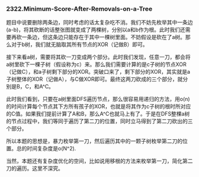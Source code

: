 ### 2322.Minimum-Score-After-Removals-on-a-Tree

题目中说要删除两条边，同时考虑的话太复杂吃不消。我们不妨先枚举其中一条边(a-b)，将其砍断的话整张图就变成了两棵树，分别以a和b作为根。此时我们还需要再砍一条边，但这条边只能存在于其中一棵树里面。不妨假设是砍在了a树。那么对于b树，我们就无脑取其所有节点的XOR（记做B）即可。

接下来看a树，需要将其砍一刀变成两个部分。此时我们发现，任意一刀，都会将a树里砍下一棵子树（假设称为c）来。那么我们需要计算的是c子树的节点XOR（记做C），和a子树剩下部分的XOR。突破口来了，剩下部分的XOR，其实就是a子树整体的XOR（记做A），与C做XOR即可。最终这两刀砍成的三个部分，就分别是B，C，和A^C。

此时我们看到，只要在a树里面DFS遍历节点，那么很容易用递归的方法，用o(n)的时间计算每个节点其下方所有孩子的XOR，也就是将其作为c子树的根时所对应的C值。如果我们提前计算了A和B，那么A^C也就马上有了。于是在DFS整棵a树的节点过程中，我们等同于遍历了第二刀的位置，同时立马得到了第二刀砍出的三个部分。

所以本题的思想是，暴力枚举第一刀，然后遍历其中的一颗子树枚举第二刀的位置。总的时间复杂度是o(N^2).

当然，本题还有复杂度优化的空间，比如说用移根的方法来枚举第一刀，简化第二刀的遍历。这里不深究。
